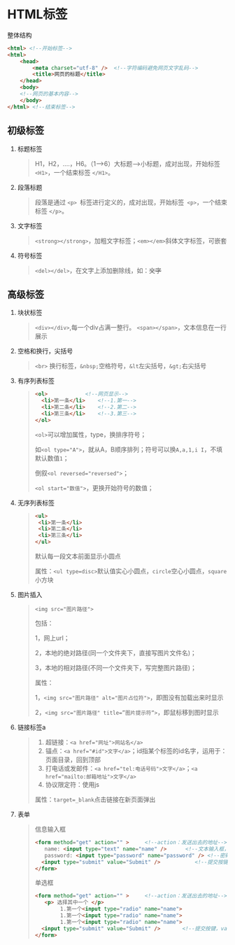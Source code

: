 # HTML标签

整体结构

```html
<html> <!--开始标签-->
<html>
	<head>
		<meta charset="utf-8" />  <!--字符编码避免网页文字乱码-->
		<title>网页的标题</title>
	</head>
	<body>
	<!--网页的基本内容-->
	</body>
</html> <!--结束标签-->

```

## 初级标签

1. 标题标签

   > H1，H2，....，H6。（1-->6）大标题-->小标题，成对出现，开始标签 `<H1>`，一个结束标签 `</H1>`。

2. 段落标题

   >段落是通过 `<p> `标签进行定义的，成对出现，开始标签`` <p>``，一个结束标签 `</p>`。

3. 文字标签

   > `<strong></strong>`，加粗文字标签；`<em></em>`斜体文字标签，可嵌套

4. 符号标签

   >`<del></del>`，在文字上添加删除线，如：~~文字~~

## 高级标签

1. 块状标签

   >`<div></div>`,每一个div占满一整行。  `<span></span>`，文本信息在一行展示

2. 空格和换行，尖括号

   >`<br>` 换行标签，`&nbsp;`空格符号，`&lt`左尖括号，`&gt;`右尖括号

 3. 有序列表标签

    > ```html
    > <ol>			  <!--网页显示-->
    >   <li>第一条</li>	<!--1.第一-->
    >   <li>第二条</li>	<!--2.第二-->
    >   <li>第三条</li>	<!--3.第三-->
    > </ol>
    > ```
    >
    >  `<ol>`可以增加属性，type，换排序符号；
    >
    > 如`<ol type="A">`，就从A，B顺序排列；符号可以换`A,a,1,i I`，不填默认数值`1`；
    >
    > 倒叙`<ol reversed="reversed">`；
    >
    >  `<ol start="数值">`，更换开始符号的数值；

4. 无序列表标签

   >```html
   ><ul>			  
   >  <li>第一条</li>	
   >  <li>第二条</li>	
   >  <li>第三条</li>	
   ></ul>
   >```
   >
   >默认每一段文本前面显示小圆点
   >
   >属性：`<ul type=disc>`默认值实心小圆点，`circle`空心小圆点，`square`小方块

  5. 图片插入

     > `<img src="图片路径">`
     >
     > 包括：
     >
     > 1，网上url；
     >
     > 2，本地的绝对路径(同一个文件夹下，直接写图片文件名)；
     >
     > 3，本地的相对路径(不同一个文件夹下，写完整图片路径)；
     >
     > 属性：
     >
     > 1，`<img src="图片路径" alt="图片占位符">`，即图没有加载出来时显示
     >
     > 2，`<img src="图片路径" title=”图片提示符“>`，即鼠标移到图时显示

6. 链接标签a

     >1. 超链接：`<a href="网址">网站名</a>`
     >2. 锚点：`<a href="#id">文字</a>`；id指某个标签的id名字，运用于：页面目录，回到顶部
     >3. 打电话或发邮件：`<a href="tel:电话号码">文字</a>`；`<a href="mailto:邮箱地址">文字</a>`
     >4. 协议限定符：使用js
     >
     >属性：`target=_blank`点击链接在新页面弹出

7. 表单

   > 信息输入框
   >
   > ```html
   > <form method="get" action="" > 	<!--action：发送出去的地址-->
   >  	name: <input type="text" name="name" />		 <!--文本输入框，name：数值内容-->
   > 	password: <input type="password" name="password" />	<!--密码输入框，name：数值内容-->
   >   <input type="submit" value="Submit" />  			<!--提交按键，value：数据值-->
   > </form>
   > ```
   >
   > 单选框
   >
   > ```html
   > <form method="get" action="" > 	<!--action：发送出去的地址-->
   > 	<p> 选择其中一个 </p>
   >         1.第一个<input type="radio" name="name">
   >         1.第一个<input type="radio" name="name">
   >         1.第一个<input type="radio" name="name">
   >   <input type="submit" value="Submit" />  		<!--提交按键，value：数据值-->
   > </form>
   > ```
   >
   > 